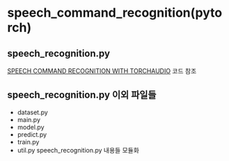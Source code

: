 # speech_command_recognition(pytorch)

## speech_recognition.py 
[SPEECH COMMAND RECOGNITION WITH TORCHAUDIO](https://pytorch.org/tutorials/intermediate/speech_command_recognition_with_torchaudio.html) 코드 참조

## speech_recognition.py 이외 파일들
- dataset.py
- main.py
- model.py
- predict.py
- train.py
- util.py
speech_recognition.py 내용들 모듈화
